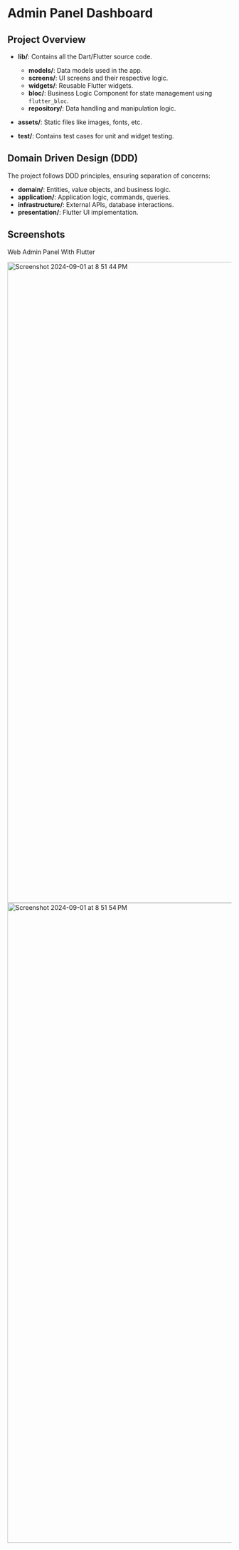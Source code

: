 # Admin Panel Dashboard

## Project Overview
- **lib/**: Contains all the Dart/Flutter source code.
  - **models/**: Data models used in the app.
  - **screens/**: UI screens and their respective logic.
  - **widgets/**: Reusable Flutter widgets.
  - **bloc/**: Business Logic Component for state management using `flutter_bloc`.
  - **repository/**: Data handling and manipulation logic.

- **assets/**: Static files like images, fonts, etc.
- **test/**: Contains test cases for unit and widget testing.

## Domain Driven Design (DDD)
The project follows DDD principles, ensuring separation of concerns:
- **domain/**: Entities, value objects, and business logic.
- **application/**: Application logic, commands, queries.
- **infrastructure/**: External APIs, database interactions.
- **presentation/**: Flutter UI implementation.

## Screenshots

Web Admin Panel With Flutter

<img width="1437" alt="Screenshot 2024-09-01 at 8 51 44 PM" src="https://github.com/user-attachments/assets/643531f5-3f8a-4249-b57a-9edf6a37ff59">
<img width="1435" alt="Screenshot 2024-09-01 at 8 51 54 PM" src="https://github.com/user-attachments/assets/63cac2be-e866-46eb-8ca1-e2ce6d22778e">
